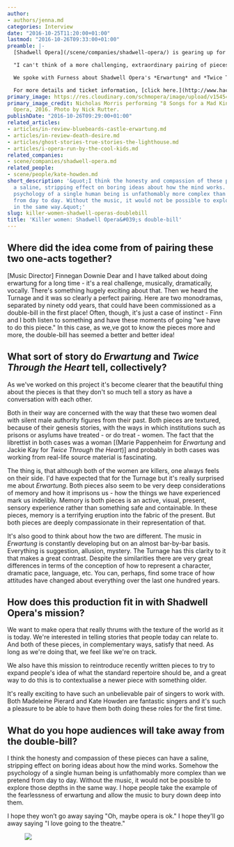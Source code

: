 ```yaml
---
author:
- authors/jenna.md
categories: Interview
date: "2016-10-25T11:20:00+01:00"
lastmod: "2016-10-26T09:33:00+01:00"
preamble: |-
  [Shadwell Opera](/scene/companies/shadwell-opera/) is gearing up for its creative double-bill, pairing together Schoenberg's *Erwartung* and Mark-Anthony Turnage's *Twice Through the Heart* on [November 4 and 5 at Hackney Showroom](http://www.hackneyshowroom.com/shadwellopera/). The production is directed by Shadwell Opera Artistic Director Jack Furness and Associate Director Celine Lowenthal, and conducted by Musical Director Finnegan Downie Dear; soprano [Madeleine Pierard](http://www.madeleinepierard.com/) and mezzo-soprano [Kate Howden](http://www.katehowden.co.uk/) perform.

  "I can't think of a more challenging, extraordinary pairing of pieces, both of them filled with all of the crazy texture of the modern world," says Artistic Director Jack Furness. "This is more than just a show for Shadwell Opera - it is a statement of company identity."

  We spoke with Furness about Shadwell Opera's *Erwartung* and *Twice Through the Heart*, and what gets him excited about presenting them together.

  For more details and ticket information, [click here.](http://www.hackneyshowroom.com/shadwellopera/)
primary_image: https://res.cloudinary.com/schmopera/image/upload/v1545409169/media/webhook-uploads/1477390985124/2016-10-25---8-Songs-for-a-Mad-King---Nick-Rutter.jpg.jpg
primary_image_credit: Nicholas Morris performing "8 Songs for a Mad King", Shadwell
  Opera, 2016. Photo by Nick Rutter.
publishDate: "2016-10-26T09:29:00+01:00"
related_articles:
- articles/in-review-bluebeards-castle-erwartung.md
- articles/in-review-death-desire.md
- articles/ghost-stories-true-stories-the-lighthouse.md
- articles/i-opera-run-by-the-cool-kids.md
related_companies:
- scene/companies/shadwell-opera.md
related_people:
- scene/people/kate-howden.md
short_description: '&quot;I think the honesty and compassion of these pieces can have
  a saline, stripping effect on boring ideas about how the mind works. Somehow the
  psychology of a single human being is unfathomably more complex than we pretend
  from day to day. Without the music, it would not be possible to explore those depths
  in the same way.&quot;'
slug: killer-women-shadwell-operas-doublebill
title: 'Killer women: Shadwell Opera&#039;s double-bill'
---
```


## Where did the idea come from of pairing these two one-acts together?
 
[Music Director] Finnegan Downie Dear and I have talked about doing erwartung for a long time - it's a real challenge, musically, dramatically, vocally. There's something hugely exciting about that. Then we heard the Turnage and it was so clearly a perfect pairing. Here are two monodramas, separated by ninety odd years, that could have been commissioned as a double-bill in the first place! Often, though, it's just a case of instinct - Finn and I both listen to something and have these moments of going "we have to do this piece." In this case, as we,ve got to know the pieces more and more, the double-bill has seemed a better and better idea!
 
## What sort of story do *Erwartung* and *Twice Through the Heart* tell, collectively?
 
As we've worked on this project it's become clearer that the beautiful thing about the pieces is that they don't so much tell a story as have a conversation with each other. 

Both in their way are concerned with the way that these two women deal with silent male authority figures from their past. Both pieces are textured, because of their genesis stories, with the ways in which institutions such as prisons or asylums have treated - or do treat - women. The fact that the librettist in both cases was a woman [(Marie Pappenheim for *Erwartung* and Jackie Kay for *Twice Through the Heart*)] and probably in both cases was working from real-life source material is fascinating. 

The thing is, that although both of the women are killers, one always feels on their side. I'd have expected that for the Turnage but it's really surprised me about *Erwartung*. Both pieces also seem to be very deep considerations of memory and how it imprisons us - how the things we have experienced mark us indelibly. Memory is both pieces is an active, visual, present, sensory experience rather than something safe and containable. In these pieces, memory is a terrifying eruption into the fabric of the present. But both pieces are deeply compassionate in their representation of that.

It's also good to think about how the two are different. The music in *Erwartung* is constantly developing but on an almost bar-by-bar basis. Everything is suggestion, allusion, mystery. The Turnage has this clarity to it that makes a great contrast. Despite the similarities there are very great differences in terms of the conception of how to represent a character, dramatic pace, language, etc. You can, perhaps, find some trace of how attitudes have changed about everything over the last one hundred years.

## How does this production fit in with Shadwell Opera's mission?
 
We want to make opera that really thrums with the texture of the world as it is today. We're interested in telling stories that people today can relate to. And both of these pieces, in complementary ways, satisfy that need. As long as we're doing that, we feel like we're on track.

We also have this mission to reintroduce recently written pieces to try to expand people's idea of what the standard repertoire should be, and a great way to do this is to contextualise a newer piece with something older.

It's really exciting to have such an unbelievable pair of singers to work with. Both Madeleine Pierard and Kate Howden are fantastic singers and it's such a pleasure to be able to have them both doing these roles for the first time.
 
## What do you hope audiences will take away from the double-bill?
 
I think the honesty and compassion of these pieces can have a saline, stripping effect on boring ideas about how the mind works. Somehow the psychology of a single human being is unfathomably more complex than we pretend from day to day. Without the music, it would not be possible to explore those depths in the same way. I hope people take the example of the fearlessness of erwartung and allow the music to bury down deep into them.

I hope they won’t go away saying "Oh, maybe opera is ok." I hope they'll go away saying "I love going to the theatre."


<figure data-type="image">

![](https://res.cloudinary.com/schmopera/image/upload/v1545409169/media/webhook-uploads/1477391544790/2016-10-25---Shadwell-Opera-poster.jpg.jpg)
</figure>
